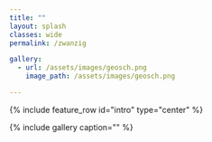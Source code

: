 ```yaml
---
title: ""
layout: splash
classes: wide
permalink: /zwanzig

gallery: 
  - url: /assets/images/geosch.png
    image_path: /assets/images/geosch.png

---
```


{% include feature_row id="intro" type="center" %}

{% include gallery caption="" %}

